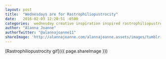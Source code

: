 ```yaml
---
layout: post
title:  "Wednesdays are for Rastrophiliopustrocity"
date:   2016-02-03 12:20:51 -0500
categories:  wednesday creative inspiration inspired rastrophiliopustrocity tumblr gif
author: "Alanna Joanne" 
authorTwitter: "@alannajoanne11"
shareImage: 'http://alannajoanne.com/alannajoanne.assets/images/tumblr-rastrophiliopustrocity-wordstuck.gif'
---
```


[Rastrophiliopustrocity gif]({{ page.shareImage }})
